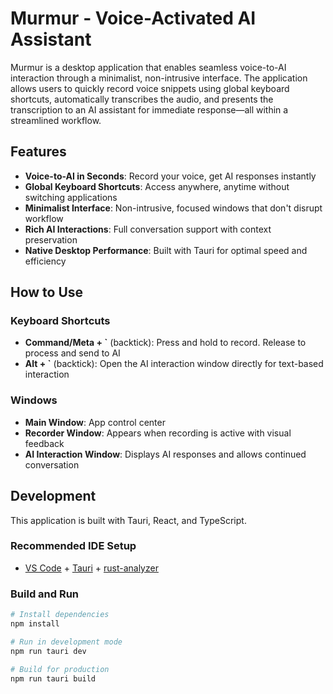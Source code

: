 # Murmur - Voice-Activated AI Assistant

Murmur is a desktop application that enables seamless voice-to-AI interaction through a minimalist, non-intrusive interface. The application allows users to quickly record voice snippets using global keyboard shortcuts, automatically transcribes the audio, and presents the transcription to an AI assistant for immediate response—all within a streamlined workflow.

## Features

- **Voice-to-AI in Seconds**: Record your voice, get AI responses instantly
- **Global Keyboard Shortcuts**: Access anywhere, anytime without switching applications
- **Minimalist Interface**: Non-intrusive, focused windows that don't disrupt workflow
- **Rich AI Interactions**: Full conversation support with context preservation
- **Native Desktop Performance**: Built with Tauri for optimal speed and efficiency

## How to Use

### Keyboard Shortcuts

- **Command/Meta + `** (backtick): Press and hold to record. Release to process and send to AI
- **Alt + `** (backtick): Open the AI interaction window directly for text-based interaction

### Windows

- **Main Window**: App control center
- **Recorder Window**: Appears when recording is active with visual feedback
- **AI Interaction Window**: Displays AI responses and allows continued conversation

## Development

This application is built with Tauri, React, and TypeScript.

### Recommended IDE Setup

- [VS Code](https://code.visualstudio.com/) + [Tauri](https://marketplace.visualstudio.com/items?itemName=tauri-apps.tauri-vscode) + [rust-analyzer](https://marketplace.visualstudio.com/items?itemName=rust-lang.rust-analyzer)

### Build and Run

```bash
# Install dependencies
npm install

# Run in development mode
npm run tauri dev

# Build for production
npm run tauri build
```
